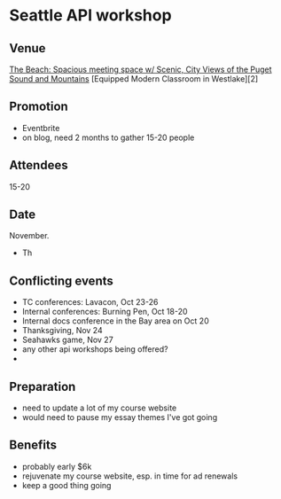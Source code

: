 # Seattle API workshop

## Venue

[The Beach: Spacious meeting space w/ Scenic, City Views of the Puget Sound and Mountains][1]
[Equipped Modern Classroom in Westlake][2]


[1]: https://www.peerspace.com/pages/listings/5b92f1ef3fa9441a006f2681?sort_order=15


## Promotion

- Eventbrite
- on blog, need 2 months to gather 15-20 people


## Attendees

15-20

## Date

November. 

- Th

## Conflicting events

- TC conferences: Lavacon, Oct 23-26
- Internal conferences: Burning Pen, Oct 18-20
- Internal docs conference in the Bay area on Oct 20
- Thanksgiving, Nov 24
- Seahawks game, Nov 27
- any other api workshops being offered?
- 
## Preparation

- need to update a lot of my course website
- would need to pause my essay themes I've got going

## Benefits

- probably early $6k
- rejuvenate my course website, esp. in time for ad renewals
- keep a good thing going

[1]: https://www.peerspace.com/pages/listings/59d97e800bb7462b008ab2da?r=6&sort_order=1